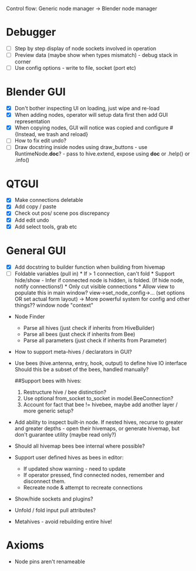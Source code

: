 Control flow: Generic node manager -> Blender node manager

# Debugger
- [ ] Step by step display of node sockets involved in operation
- [ ] Preview data (maybe show when types mismatch) - debug stack in corner
- [ ] Use config options - write to file, socket (port etc)

# Blender GUI
- [x] Don't bother inspecting UI on loading, just wipe and re-load
- [x] When adding nodes, operator will setup data first then add GUI representation
- [x] When copying nodes, GUI will notice was copied and configure #{Instead, we trash and reload}
- [ ] How to fix edit undo?
- [ ] Draw docstring inside nodes using draw_buttons - use RuntimeNode.__doc__? - pass to hive.extend, expose using __doc__ or .help() or .info()

# QTGUI
- [x] Make connections deletable
- [x] Add copy / paste
- [x] Check out pos/ scene pos discrepancy
- [x] Add edit undo
- [x] Add select tools, grab etc

# General GUI
- [x] Add docstring to builder function when building from hivemap
- [ ] Foldable variables (pull in)
        * If > 1 connection, can't fold
        * Support hide/show - Infer if connected node is hidden, is folded. (If hide node, notify connections!)
        * Only cut visible connections
        * Allow view to populate this in main window? view->set_node_config->... (set options OR set actual form layout) -> More powerful system for config and other things?? window node "context"

* Node Finder
    * Parse all hives (just check if inherits from HiveBuilder)
    * Parse all bees (just check if inherits from Bee)
    * Parse all parameters (just check if inherits from Parameter)

* How to support meta-hives / declarators in GUI?
* Use bees (hive.antenna, entry, hook, output) to define hive IO interface
    Should this be a subset of the bees, handled manually?

    ##Support bees with hives:
    1. Restructure hive / bee distinction?
    2. Use optional from_socket to_socket in model.BeeConnection?
    3. Account for fact that bee != hivebee, maybe add another layer / more generic setup?

* Add ability to inspect built-in node. If nested hives, recurse to greater and greater depths - open their hivemaps,
                                or generate hivemap, but don't guarantee utility (maybe read only?)

* Should all hivemap bees bee internal where possible?

* Support user defined hives as bees in editor:
  * If updated show warning - need to update
  * If operator pressed, find connected nodes, remember and disconnect them.
  * Recreate node & attempt to recreate connections

* Show/hide sockets and plugins?
* Unfold / fold input pull attributes?
* Metahives - avoid rebuilding entire hive!

# Axioms
  * Node pins aren't renameable